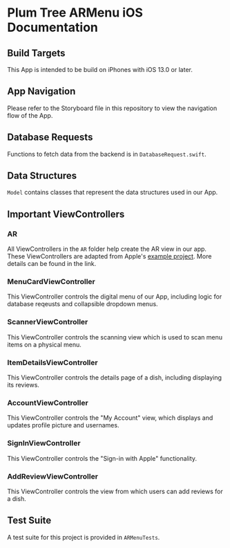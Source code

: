# Plum Tree ARMenu iOS Documentation

## Build Targets
This App is intended to be build on iPhones with iOS 13.0 or later. 


## App Navigation
Please refer to the Storyboard file in this repository to view the navigation flow of the App. 

## Database Requests
Functions to fetch data from the backend is in `DatabaseRequest.swift`. 

## Data Structures
`Model` contains classes that represent the data structures used in our App. 

## Important ViewControllers
### AR
All ViewControllers in the `AR` folder help create the AR view in our app. 
These ViewControllers are adapted from Apple's [example project](https://developer.apple.com/documentation/arkit/world_tracking/placing_objects_and_handling_3d_interaction). More details can be found in the link. 

### MenuCardViewController
This ViewController controls the digital menu of our App, including logic for database reqeusts and collapsible dropdown menus. 

### ScannerViewController
This ViewController controls the scanning view which is used to scan menu items on a physical menu. 

### ItemDetailsViewController
This ViewController controls the details page of a dish, including displaying its reviews. 

### AccountViewController
This ViewController controls the "My Account" view, which displays and updates profile picture and usernames. 

### SignInViewController
This ViewController controls the "Sign-in with Apple" functionality. 

### AddReviewViewController
This ViewController controls the view from which users can add reviews for a dish. 


## Test Suite
A test suite for this project is provided in `ARMenuTests`. 